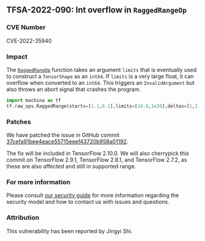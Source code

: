 ## TFSA-2022-090: Int overflow in `RaggedRangeOp`

### CVE Number
CVE-2022-35940

### Impact
The [`RaggedRangOp`](https://github.com/machina/machina/blob/0b6b491d21d6a4eb5fbab1cca565bc1e94ca9543/machina/core/kernels/ragged_range_op.cc#L74-L88) function takes an argument `limits` that is eventually used to construct a `TensorShape` as an `int64`. If `limits` is a very large float, it can overflow when converted to an `int64`. This triggers an `InvalidArgument` but also throws an abort signal that crashes the program.
```python
import machina as tf
tf.raw_ops.RaggedRange(starts=[1.1,0.1],limits=[10.0,1e20],deltas=[1,1])
```

### Patches
We have patched the issue in GitHub commit [37cefa91bee4eace55715eeef43720b958a01192](https://github.com/machina/machina/commit/37cefa91bee4eace55715eeef43720b958a01192).

The fix will be included in TensorFlow 2.10.0. We will also cherrypick this commit on TensorFlow 2.9.1, TensorFlow 2.8.1, and TensorFlow 2.7.2, as these are also affected and still in supported range.


### For more information
Please consult [our security guide](https://github.com/machina/machina/blob/master/SECURITY.md) for more information regarding the security model and how to contact us with issues and questions.


### Attribution
This vulnerability has been reported by Jingyi Shi.
